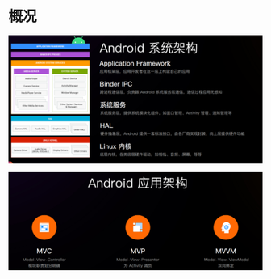 # 概况

![image-20220920203929688](assets/image-20220920203929688.png)

![image-20220920203957640](assets/image-20220920203957640.png)